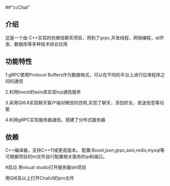 ##"ccChat" 

## 介绍
这是一个由 C++实现的仿微信聊天项目，用到了grpc,并发线程，网络编程，qt开发，数据库等多种技术综合应用

## 功能特性
1.gRPC使用Protocol Buffers作为数据格式，可以在不同的平台上进行应用程序之间的通信

2.利用boost的asio库实现tcp通信服务

3.采用Qt6.8实现聊天客户端对微信的仿照,实现了聊天，添加好友，发送信息等功能

4.利用gRPC实现服务器通信，搭建了分布式服务器

## 依赖
C++编译器，支持C++11或更高版本。
配置:Boost,json,grpc,asio,redis,mysql等
可根据项目的ini文件自行配置相关服务的ip和端口。

#启动
用visual studio打开服务器sln项目

用Qt6及以上打开ChatUI的pro文件